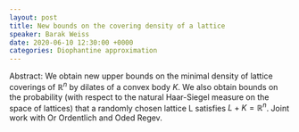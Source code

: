 ```yaml
---
layout: post
title: New bounds on the covering density of a lattice
speaker: Barak Weiss
date: 2020-06-10 12:30:00 +0000
categories: Diophantine approximation
---
```


Abstract: We obtain new upper bounds on the minimal density of lattice coverings of $\mathbb{R}^n$ by dilates of a convex body $K$. We also obtain bounds on the probability (with respect to the natural Haar-Siegel measure on the space of lattices) that a randomly chosen lattice L satisfies $L+K=\mathbb{R}^n$. Joint work with Or Ordentlich and Oded Regev.